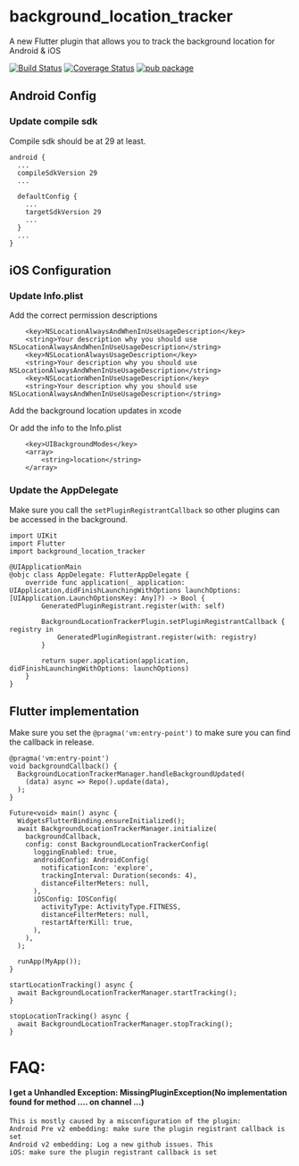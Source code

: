 # background_location_tracker

A new Flutter plugin that allows you to track the background location for Android & iOS

[![Build Status](https://travis-ci.com/icapps/flutter-background-location-tracker.svg?branch=master)](https://travis-ci.com/icapps/flutter-background-location-tracker)
[![Coverage Status](https://coveralls.io/repos/github/icapps/flutter-background-location-tracker/badge.svg?branch=master)](https://coveralls.io/github/icapps/flutter-background-location-tracker?branch=master)
[![pub package](https://img.shields.io/pub/v/background_location_tracker.svg)](https://pub.dartlang.org/packages/background_location_tracker)

## Android Config

### Update compile sdk

Compile sdk should be at 29 at least.
```
android {
  ...
  compileSdkVersion 29
  ...

  defaultConfig {
    ...
    targetSdkVersion 29
    ...
  }
  ...
}
```

## iOS Configuration

### Update Info.plist

Add the correct permission descriptions
```
	<key>NSLocationAlwaysAndWhenInUseUsageDescription</key>
	<string>Your description why you should use NSLocationAlwaysAndWhenInUseUsageDescription</string>
	<key>NSLocationAlwaysUsageDescription</key>
	<string>Your description why you should use NSLocationAlwaysAndWhenInUseUsageDescription</string>
	<key>NSLocationWhenInUseUsageDescription</key>
	<string>Your description why you should use NSLocationAlwaysAndWhenInUseUsageDescription</string>
```

Add the background location updates in xcode

Or add the info to the Info.plist

```
	<key>UIBackgroundModes</key>
	<array>
		<string>location</string>
	</array>
```

### Update the AppDelegate

Make sure you call the `setPluginRegistrantCallback` so other plugins can be accessed in the background.

```
import UIKit
import Flutter
import background_location_tracker

@UIApplicationMain
@objc class AppDelegate: FlutterAppDelegate {
    override func application(_ application: UIApplication,didFinishLaunchingWithOptions launchOptions: [UIApplication.LaunchOptionsKey: Any]?) -> Bool {
        GeneratedPluginRegistrant.register(with: self)

        BackgroundLocationTrackerPlugin.setPluginRegistrantCallback { registry in
            GeneratedPluginRegistrant.register(with: registry)
        }

        return super.application(application, didFinishLaunchingWithOptions: launchOptions)
    }
}
```

## Flutter implementation

Make sure you set the `@pragma('vm:entry-point')` to make sure you can find the callback in release.

```
@pragma('vm:entry-point')
void backgroundCallback() {
  BackgroundLocationTrackerManager.handleBackgroundUpdated(
    (data) async => Repo().update(data),
  );
}

Future<void> main() async {
  WidgetsFlutterBinding.ensureInitialized();
  await BackgroundLocationTrackerManager.initialize(
    backgroundCallback,
    config: const BackgroundLocationTrackerConfig(
      loggingEnabled: true,
      androidConfig: AndroidConfig(
        notificationIcon: 'explore',
        trackingInterval: Duration(seconds: 4),
        distanceFilterMeters: null,
      ),
      iOSConfig: IOSConfig(
        activityType: ActivityType.FITNESS,
        distanceFilterMeters: null,
        restartAfterKill: true,
      ),
    ),
  );

  runApp(MyApp());
}

startLocationTracking() async {
  await BackgroundLocationTrackerManager.startTracking();
}

stopLocationTracking() async {
  await BackgroundLocationTrackerManager.stopTracking();
}

```

# FAQ:

#### I get a Unhandled Exception: MissingPluginException(No implementation found for method .... on channel ...)

```
This is mostly caused by a misconfiguration of the plugin:
Android Pre v2 embedding: make sure the plugin registrant callback is set
Android v2 embedding: Log a new github issues. This
iOS: make sure the plugin registrant callback is set
```
